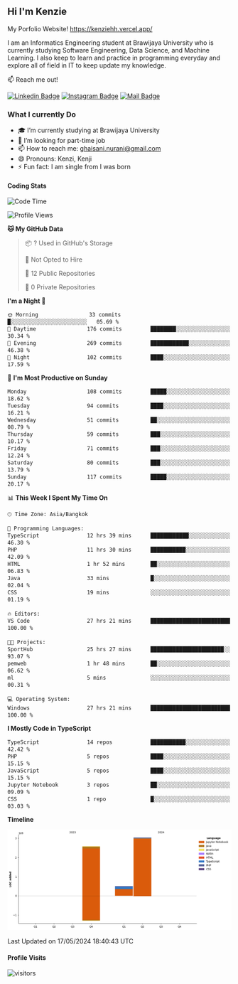## Hi I'm Kenzie

My Porfolio Website!
https://kenziehh.vercel.app/

I am an Informatics Engineering student at Brawijaya University who is currently studying Software Engineering, Data Science, and Machine Learning. I also keep to learn and practice in programming everyday and explore all of field in IT to keep update my knowledge.

:mailbox: Reach me out!

[![Linkedin Badge](https://img.shields.io/badge/-Kenzie_Taqiyassar-0e76a8?style=flat&labelColor=0e76a8&logo=linkedin&logoColor=white)](https://www.linkedin.com/in/kenzie-taqiyassar-37458b1aa/) 
[![Instagram Badge](https://img.shields.io/badge/-@__kenziehh_-e84393?style=flat&labelColor=e84393&logo=instagram&logoColor=white)](https://www.instagram.com/_kenziehh/) 
[![Mail Badge](https://img.shields.io/badge/-ghaisani.nurani-c0392b?style=flat&labelColor=c0392b&logo=gmail&logoColor=white)](mailto:ghaisani.nurani@gmail.com)

### What I currently Do

- 🎓 I’m currently studying at Brawijaya University
- 💼 I’m looking for part-time job
- 📫 How to reach me: ghaisani.nurani@gmail.com
- 😄 Pronouns: Kenzi, Kenji
- ⚡ Fun fact: I am single from I was born

#### Coding Stats
<!--START_SECTION:waka-->
![Code Time](http://img.shields.io/badge/Code%20Time-358%20hrs%205%20mins-blue)

![Profile Views](http://img.shields.io/badge/Profile%20Views-0-blue)

**🐱 My GitHub Data** 

> 📦 ? Used in GitHub's Storage 
 > 
> 🚫 Not Opted to Hire
 > 
> 📜 12 Public Repositories 
 > 
> 🔑 0 Private Repositories 
 > 
**I'm a Night 🦉** 

```text
🌞 Morning                33 commits          █░░░░░░░░░░░░░░░░░░░░░░░░   05.69 % 
🌆 Daytime                176 commits         ████████░░░░░░░░░░░░░░░░░   30.34 % 
🌃 Evening                269 commits         ████████████░░░░░░░░░░░░░   46.38 % 
🌙 Night                  102 commits         ████░░░░░░░░░░░░░░░░░░░░░   17.59 % 
```
📅 **I'm Most Productive on Sunday** 

```text
Monday                   108 commits         █████░░░░░░░░░░░░░░░░░░░░   18.62 % 
Tuesday                  94 commits          ████░░░░░░░░░░░░░░░░░░░░░   16.21 % 
Wednesday                51 commits          ██░░░░░░░░░░░░░░░░░░░░░░░   08.79 % 
Thursday                 59 commits          ███░░░░░░░░░░░░░░░░░░░░░░   10.17 % 
Friday                   71 commits          ███░░░░░░░░░░░░░░░░░░░░░░   12.24 % 
Saturday                 80 commits          ███░░░░░░░░░░░░░░░░░░░░░░   13.79 % 
Sunday                   117 commits         █████░░░░░░░░░░░░░░░░░░░░   20.17 % 
```


📊 **This Week I Spent My Time On** 

```text
🕑︎ Time Zone: Asia/Bangkok

💬 Programming Languages: 
TypeScript               12 hrs 39 mins      ████████████░░░░░░░░░░░░░   46.30 % 
PHP                      11 hrs 30 mins      ███████████░░░░░░░░░░░░░░   42.09 % 
HTML                     1 hr 52 mins        ██░░░░░░░░░░░░░░░░░░░░░░░   06.83 % 
Java                     33 mins             █░░░░░░░░░░░░░░░░░░░░░░░░   02.04 % 
CSS                      19 mins             ░░░░░░░░░░░░░░░░░░░░░░░░░   01.19 % 

🔥 Editors: 
VS Code                  27 hrs 21 mins      █████████████████████████   100.00 % 

🐱‍💻 Projects: 
SportHub                 25 hrs 27 mins      ███████████████████████░░   93.07 % 
pemweb                   1 hr 48 mins        ██░░░░░░░░░░░░░░░░░░░░░░░   06.62 % 
ml                       5 mins              ░░░░░░░░░░░░░░░░░░░░░░░░░   00.31 % 

💻 Operating System: 
Windows                  27 hrs 21 mins      █████████████████████████   100.00 % 
```

**I Mostly Code in TypeScript** 

```text
TypeScript               14 repos            ███████████░░░░░░░░░░░░░░   42.42 % 
PHP                      5 repos             ████░░░░░░░░░░░░░░░░░░░░░   15.15 % 
JavaScript               5 repos             ████░░░░░░░░░░░░░░░░░░░░░   15.15 % 
Jupyter Notebook         3 repos             ██░░░░░░░░░░░░░░░░░░░░░░░   09.09 % 
CSS                      1 repo              █░░░░░░░░░░░░░░░░░░░░░░░░   03.03 % 
```



**Timeline**

![Lines of Code chart](https://raw.githubusercontent.com/kenziehh/kenziehh/master/assets/bar_graph.png)


 Last Updated on 17/05/2024 18:40:43 UTC
<!--END_SECTION:waka-->


#### Profile Visits

![visitors](https://visitor-badge.glitch.me/badge?page_id=kenziehh.kenziehh)





